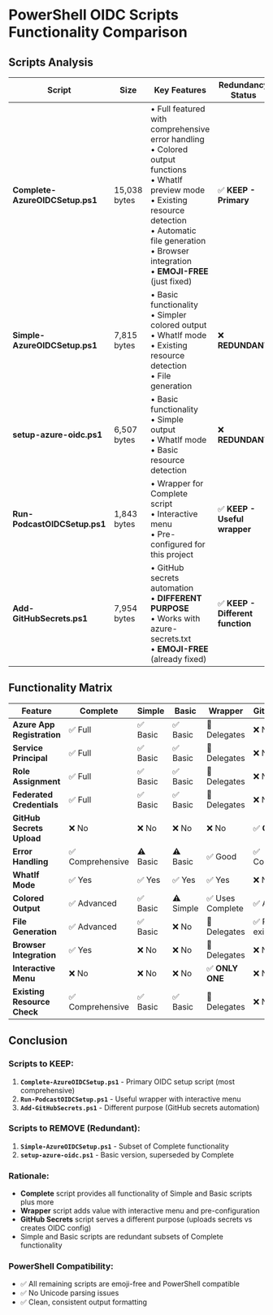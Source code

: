 # PowerShell OIDC Scripts Functionality Comparison

## Scripts Analysis

| Script | Size | Key Features | Redundancy Status |
|--------|------|--------------|-------------------|
| **Complete-AzureOIDCSetup.ps1** | 15,038 bytes | • Full featured with comprehensive error handling<br>• Colored output functions<br>• WhatIf preview mode<br>• Existing resource detection<br>• Automatic file generation<br>• Browser integration<br>• **EMOJI-FREE** (just fixed) | ✅ **KEEP - Primary** |
| **Simple-AzureOIDCSetup.ps1** | 7,815 bytes | • Basic functionality<br>• Simpler colored output<br>• WhatIf mode<br>• Existing resource detection<br>• File generation | ❌ **REDUNDANT** |
| **setup-azure-oidc.ps1** | 6,507 bytes | • Basic functionality<br>• Simple output<br>• WhatIf mode<br>• Basic resource detection | ❌ **REDUNDANT** |
| **Run-PodcastOIDCSetup.ps1** | 1,843 bytes | • Wrapper for Complete script<br>• Interactive menu<br>• Pre-configured for this project | ✅ **KEEP - Useful wrapper** |
| **Add-GitHubSecrets.ps1** | 7,954 bytes | • GitHub secrets automation<br>• **DIFFERENT PURPOSE**<br>• Works with azure-secrets.txt<br>• **EMOJI-FREE** (already fixed) | ✅ **KEEP - Different function** |

## Functionality Matrix

| Feature | Complete | Simple | Basic | Wrapper | GitHub Secrets |
|---------|----------|--------|-------|---------|----------------|
| **Azure App Registration** | ✅ Full | ✅ Basic | ✅ Basic | 🔄 Delegates | ❌ No |
| **Service Principal** | ✅ Full | ✅ Basic | ✅ Basic | 🔄 Delegates | ❌ No |
| **Role Assignment** | ✅ Full | ✅ Basic | ✅ Basic | 🔄 Delegates | ❌ No |
| **Federated Credentials** | ✅ Full | ✅ Basic | ✅ Basic | 🔄 Delegates | ❌ No |
| **GitHub Secrets Upload** | ❌ No | ❌ No | ❌ No | ❌ No | ✅ **ONLY ONE** |
| **Error Handling** | ✅ Comprehensive | ⚠️ Basic | ⚠️ Basic | ✅ Good | ✅ Comprehensive |
| **WhatIf Mode** | ✅ Yes | ✅ Yes | ✅ Yes | ✅ Yes | ❌ No |
| **Colored Output** | ✅ Advanced | ✅ Basic | ⚠️ Simple | ✅ Uses Complete | ✅ Advanced |
| **File Generation** | ✅ Advanced | ✅ Basic | ❌ No | 🔄 Delegates | ✅ Reads existing |
| **Browser Integration** | ✅ Yes | ❌ No | ❌ No | 🔄 Delegates | ❌ No |
| **Interactive Menu** | ❌ No | ❌ No | ❌ No | ✅ **ONLY ONE** | ❌ No |
| **Existing Resource Check** | ✅ Comprehensive | ✅ Basic | ✅ Basic | 🔄 Delegates | ❌ No |

## Conclusion

### Scripts to KEEP:
1. **`Complete-AzureOIDCSetup.ps1`** - Primary OIDC setup script (most comprehensive)
2. **`Run-PodcastOIDCSetup.ps1`** - Useful wrapper with interactive menu
3. **`Add-GitHubSecrets.ps1`** - Different purpose (GitHub secrets automation)

### Scripts to REMOVE (Redundant):
1. **`Simple-AzureOIDCSetup.ps1`** - Subset of Complete functionality
2. **`setup-azure-oidc.ps1`** - Basic version, superseded by Complete

### Rationale:
- **Complete** script provides all functionality of Simple and Basic scripts plus more
- **Wrapper** script adds value with interactive menu and pre-configuration
- **GitHub Secrets** script serves a different purpose (uploads secrets vs creates OIDC config)
- Simple and Basic scripts are redundant subsets of Complete functionality

### PowerShell Compatibility:
- ✅ All remaining scripts are emoji-free and PowerShell compatible
- ✅ No Unicode parsing issues
- ✅ Clean, consistent output formatting